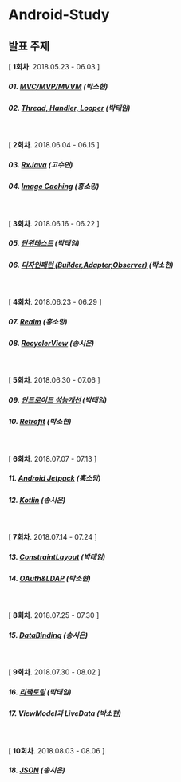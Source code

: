 # Android-Study

## 발표 주제

[ **1회차**. 2018.05.23 - 06.03 ]

##### 01. [MVC/MVP/MVVM](study/week1/android-architecture-pattern.md) (박소현)

##### 02. [Thread, Handler, Looper](study/week1/Thread%20%2C%20Handler%20%2C%20Looper.md)  (박태임)

<br />

[ **2회차**. 2018.06.04 - 06.15 ]

##### 03. [RxJava](study/week2/RxJava.md) (고수민)

##### 04. [Image Caching](study/week2/android%20Image%20Caching.md) (홍소망)

<br />

[ **3회차**. 2018.06.16 - 06.22 ]

##### 05. [단위테스트](study/week3/Android%20Testing.md) (박태임)

##### 06. [디자인패턴 (Builder,Adapter,Observer)](study/week3/design-pattern.md)  (박소현)

<br />

[ **4회차**. 2018.06.23 - 06.29 ]

##### 07. [Realm](study/week4/Realm.md) (홍소망)

##### 08. [RecyclerView](study/week4/RecyclerView/Recyclerview_sieun.md) (송시은)

<br />

[ **5회차**. 2018.06.30 - 07.06 ]

##### 09. [안드로이드 성능개선](study/week5/android%20performance/%EC%95%88%EB%93%9C%EB%A1%9C%EC%9D%B4%EB%93%9C%20%EC%84%B1%EB%8A%A5%EA%B0%9C%EC%84%A0.md) (박태임)

##### 10. [Retrofit](study/week5/retrofit.md) (박소현)

<br />

[ **6회차**. 2018.07.07 - 07.13 ]

##### 11. [Android Jetpack](study/week6/jetpack/android%20jetpack.md) (홍소망)

##### 12. [Kotlin](study/week6/Kotlin/Kotlin_sieun.md) (송시은)

<br />

[ **7회차**. 2018.07.14 - 07.24 ]

##### 13. [ConstraintLayout](study/week7/ConstraintLayout/ConstraintLayout.md) (박태임)

##### 14. [OAuth&LDAP](study/week7/OAuth&LDAP/OAuth&LDAP.md) (박소현)

<br />

[ **8회차**. 2018.07.25 - 07.30 ]

##### 15. [DataBinding](study/week8/DataBinding/DataBinding_sieun.md) (송시은)

<br />

[ **9회차**. 2018.07.30 - 08.02 ]

##### 16. [리팩토링](study/week9/Refactoring/Refactoring.md) (박태임)

##### 17. ViewModel과 LiveData (박소현)

<br />

[ **10회차**. 2018.08.03 - 08.06 ]

##### 18. [JSON](study/week10/JSON_sieun.md) (송시은)

<br />
